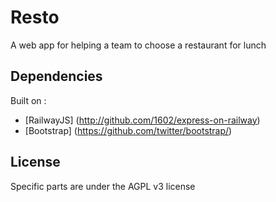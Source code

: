 # Resto

A web app for helping a team to choose a restaurant for lunch

## Dependencies

Built on :

  * [RailwayJS] (http://github.com/1602/express-on-railway)
  * [Bootstrap] (https://github.com/twitter/bootstrap/)

## License
Specific parts are under the AGPL v3 license
